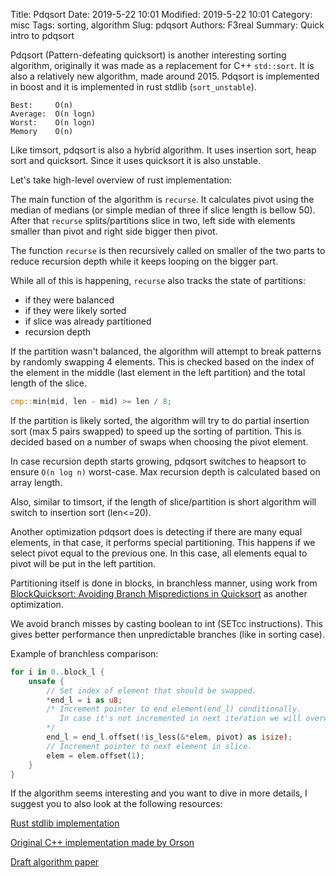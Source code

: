 Title: Pdqsort
Date: 2019-5-22 10:01
Modified: 2019-5-22 10:01
Category: misc
Tags: sorting, algorithm
Slug: pdqsort
Authors: F3real
Summary: Quick intro to pdqsort



Pdqsort (Pattern-defeating quicksort) is another interesting sorting algorithm, originally it was made as a replacement for C++ `std::sort`. It is also a relatively new algorithm, made around 2015. Pdqsort is implemented in boost and it is implemented in rust stdlib (`sort_unstable`).

~~~text
Best:     O(n)
Average:  O(n logn)
Worst:    O(n logn)
Memory    O(n)
~~~

Like timsort, pdqsort is also a hybrid algorithm. It uses insertion sort, heap sort and quicksort. Since it uses quicksort it is also unstable.

Let's take high-level overview of rust implementation:


The main function of the algorithm is `recurse`. It calculates pivot using the median of medians (or simple median of three if slice length is bellow 50). After that `recurse` splits/partitions slice in two, left side with elements smaller than pivot and right side bigger then pivot. 

The function `recurse` is then recursively called on smaller of the two parts to reduce recursion depth while it keeps looping on the bigger part.

While all of this is happening, `recurse` also tracks the state of partitions:

* if they were balanced
* if they were likely sorted
* if slice was already partitioned
* recursion depth

If the partition wasn't balanced, the algorithm will attempt to break patterns by randomly swapping 4 elements. This is checked based on the index of the element in the middle (last element in the left partition) and the total length of the slice.

~~~rust
cmp::min(mid, len - mid) >= len / 8;
~~~

If the partition is likely sorted, the algorithm will try to do partial insertion sort (max 5 pairs swapped) to speed up the sorting of partition. This is decided based on a number of swaps when choosing the pivot element.

In case recursion depth starts growing, pdqsort switches to heapsort to ensure `O(n log n)` worst-case. Max recursion depth is calculated based on array length.

Also, similar to timsort, if the length of slice/partition is short algorithm will switch to insertion sort (len<=20).

Another optimization pdqsort does is detecting if there are many equal elements, in that case, it performs special partitioning. This happens if we select pivot equal to the previous one. In this case, all elements equal to pivot will be put in the left partition.

Partitioning itself is done in blocks, in branchless manner, using work from [BlockQuicksort: Avoiding Branch Mispredictions in Quicksort](http://drops.dagstuhl.de/opus/volltexte/2016/6389/pdf/LIPIcs-ESA-2016-38.pdf) as another optimization.

We avoid branch misses by casting boolean to int (SETcc instructions). This gives better performance then unpredictable branches (like in sorting case).

Example of branchless comparison:
~~~rust
for i in 0..block_l {
    unsafe {
        // Set index of element that should be swapped.
        *end_l = i as u8;
        /* Increment pointer to end element(end_l) conditionally.
           In case it's not incremented in next iteration we will overwrite index we set in previous line.
        */
        end_l = end_l.offset(!is_less(&*elem, pivot) as isize);
        // Increment pointer to next element in slice.
        elem = elem.offset(1);
    }
}
~~~

If the algorithm seems interesting and you want to dive in more details, I suggest you to also look at the following resources:

[Rust stdlib implementation](https://github.com/rust-lang/rust/blob/master/src/libcore/slice/sort.rs)

[Original C++ implementation made by Orson](https://github.com/orlp/pdqsort)

[Draft algorithm paper](https://drive.google.com/file/d/0B1-vl-dPgKm_T0Fxeno1a0lGT0E/view)
